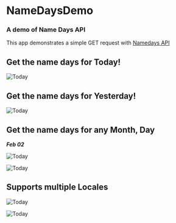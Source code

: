 # NameDaysDemo
### A demo of Name Days API
This app demonstrates a simple GET request with [Namedays API ](https://api.abalin.net)

## Get the name days for Today!

![Today](images/Screenshot_20180507-042054_small.png)

## Get the name days for Yesterday!

![Today](images/Screenshot_20180507-042101_small.png)

## Get the name days for any Month, Day
**_Feb 02_**

![Today](images/Screenshot_20180507-042152_small.png)

![Today](images/Screenshot_20180507-042210_small.png)

## Supports multiple Locales

![Today](images/Screenshot_20180507-042258_small.png)

![Today](images/Screenshot_20180507-043800_small.png)
